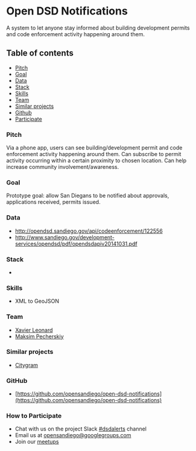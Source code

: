 # Open DSD Notifications
A system to let anyone stay informed about building development permits and code enforcement activity happening around them.

## Table of contents
- [Pitch](#section_pitch "Pitch")
- [Goal](#section_goal "Goal")
- [Data](#section_data "Data")
- [Stack](#section_stack "Stack")
- [Skills](#section_skills "Skills")
- [Team](#section_team "team")
- [Similar projects](#section_similar "Similar projects")
- [Github](#section_github "Github")
- [Participate](#section_participate "How to Participate")

### <a name="section_pitch"></a>Pitch

Via a phone app, users can see building/development permit and code enforcement activity happening around them.  Can subscribe to permit activity occurring within a certain proximity to chosen location. Can help increase community involvement/awareness.

### <a name="section_goal"></a>Goal

Prototype goal: allow San Diegans to be notified about approvals, applications received, permits issued.

### <a name="section_data"></a>Data

- http://opendsd.sandiego.gov/api/codeenforcement/122556
- http://www.sandiego.gov/development-services/opendsd/pdf/opendsdapiv20141031.pdf

### <a name="section_stack"></a>Stack

-

### <a name="section_skills"></a>Skills

- XML to GeoJSON

### <a name="section_team"></a>Team

- [Xavier Leonard](https://github.com/merelyanode "merelyanode")
- [Maksim Pecherskiy](https://github.com/MrMaksimize "MrMaksimize")

### <a name="section_similar"></a>Similar projects

- [Citygram](https://github.com/citygram/citygram-services)

### <a name="section_github"></a>GitHub

- [https://github.com/opensandiego/open-dsd-notifications](https://github.com/opensandiego/open-dsd-notifications)

### <a name="section_participate"></a>How to Participate

- Chat with us on the project Slack [#dsdalerts](https://opensandiego.slack.com/signup) channel
- Email us at [opensandiego@googlegroups.com](opensandiego@googlegroups.com)
- Join our [meetups](http://www.meetup.com/Open-San-Diego)
